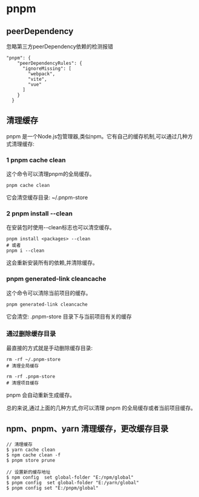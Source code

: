 # pnpm

## peerDependency

忽略第三方peerDependency依赖的检测报错

```
"pnpm": {
    "peerDependencyRules": {
      "ignoreMissing": [
        "webpack",
        "vite",
        "vue"
      ]
    }
  }
```

## 清理缓存

pnpm 是一个Node.js包管理器,类似npm。它有自己的缓存机制,可以通过几种方式清理缓存:

### 1 pnpm cache clean

这个命令可以清理pnpm的全局缓存。

```
pnpm cache clean
```

它会清空缓存目录: 	~/.pnpm-store

### 2 pnpm install --clean

在安装包时使用--clean标志也可以清空缓存。

```
pnpm install <packages> --clean
# 或者
pnpm i --clean
```

这会重新安装所有的依赖,并清除缓存。

### pnpm generated-link cleancache

这个命令可以清除当前项目的缓存。

```
pnpm generated-link cleancache
```

它会清空:	.pnpm-store 目录下与当前项目有关的缓存

### 通过删除缓存目录

最直接的方式就是手动删除缓存目录:

```
rm -rf ~/.pnpm-store 
# 清理全局缓存

rm -rf .pnpm-store 
# 清理项目缓存
```

pnpm 会自动重新生成缓存。

总的来说,通过上面的几种方式,你可以清理 pnpm 的全局缓存或者当前项目缓存。



## npm、pnpm、yarn 清理缓存，更改缓存目录



```
// 清理缓存
$ yarn cache clean
$ npm cache clean -f
$ pnpm store prune

// 设置新的缓存地址
$ npm config  set global-folder "E:/npm/global"
$ pnpm config  set global-folder "E:/yarn/global"
$ pnpm config set "E:/pnpm/global"
```

